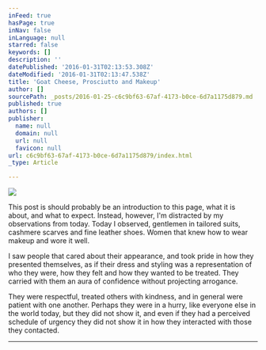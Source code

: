 ```yaml
---
inFeed: true
hasPage: true
inNav: false
inLanguage: null
starred: false
keywords: []
description: ''
datePublished: '2016-01-31T02:13:53.308Z'
dateModified: '2016-01-31T02:13:47.538Z'
title: 'Goat Cheese, Prosciutto and Makeup'
author: []
sourcePath: _posts/2016-01-25-c6c9bf63-67af-4173-b0ce-6d7a1175d879.md
published: true
authors: []
publisher:
  name: null
  domain: null
  url: null
  favicon: null
url: c6c9bf63-67af-4173-b0ce-6d7a1175d879/index.html
_type: Article

---
```

![](https://the-grid-user-content.s3-us-west-2.amazonaws.com/72836941-545e-4e12-89f2-0b4b5533b173.JPG)

This post is should probably be an introduction to this page, what it is about, and what to expect. Instead, however, I'm distracted by my observations from today. Today I observed, gentlemen in tailored suits, cashmere scarves and fine leather shoes. Women that knew how to wear makeup and wore it well.

I saw people that cared about their appearance, and took pride in how they presented themselves, as if their dress and styling was a representation of who they were, how they felt and how they wanted to be treated. They carried with them an aura of confidence without projecting arrogance.

They were respectful, treated others with kindness, and in general were patient with one another. Perhaps they were in a hurry, like everyone else in the world today, but they did not show it, and even if they had a perceived schedule of urgency they did not show it in how they interacted with those they contacted.

****